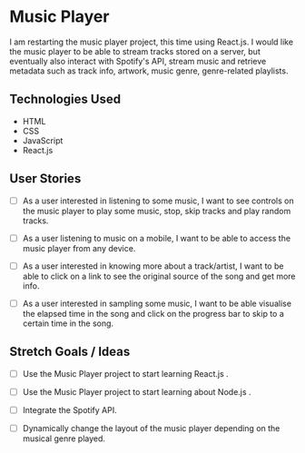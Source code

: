 # Music Player
I am restarting the music player project, this time using React.js. I would like the music player to be able to stream tracks stored on a server, but eventually also interact with Spotify's API, stream music and retrieve metadata such as track info, artwork, music genre, genre-related playlists.

## Technologies Used

* HTML
* CSS
* JavaScript
* React.js


## User Stories

- [ ] As a user interested in listening to some music, I want to see controls on the music player to play some music, stop, skip tracks and play random tracks.

- [ ] As a user listening to music on a mobile, I want to be able to access the music player from any device.

- [ ] As a user interested in knowing more about a track/artist, I want to be able to click on a link to see the original source of the song and get more info.
  
- [ ] As a user interested in sampling some music, I want to be able visualise the elapsed time in the song and click on the progress bar to skip to a certain time in the song. 

## Stretch Goals / Ideas

- [ ] Use the Music Player project to start learning React.js .

- [ ] Use the Music Player project to start learning about Node.js .

- [ ] Integrate the Spotify API.

- [ ] Dynamically change the layout of the music player depending on the musical genre played.




